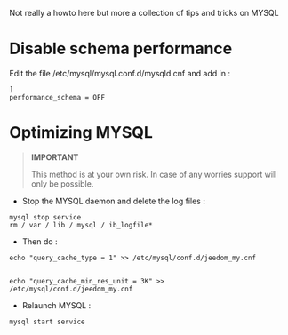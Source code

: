 Not really a howto here but more a collection of tips and tricks on
MYSQL

Disable schema performance 
================================

Edit the file /etc/mysql/mysql.conf.d/mysqld.cnf and add in :

    ]
    performance_schema = OFF

Optimizing MYSQL 
===============

> **IMPORTANT**
>
> This method is at your own risk. In case of any worries
> support will only be possible.

-   Stop the MYSQL daemon and delete the log files :

<!-- -->

    mysql stop service
    rm / var / lib / mysql / ib_logfile*

-   Then do :

<!-- -->

    
    
    
    
    
    
    echo "query_cache_type = 1" >> /etc/mysql/conf.d/jeedom_my.cnf
    
    
    echo "query_cache_min_res_unit = 3K" >> /etc/mysql/conf.d/jeedom_my.cnf
    
    
    

-   Relaunch MYSQL :

<!-- -->

    mysql start service
